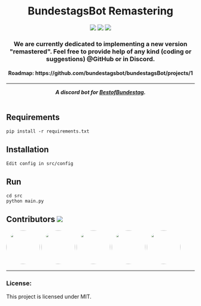 <h1 align="center">BundestagsBot Remastering</h1>
<p align="center">
<a href="https://discord.gg/ezMtSwR"><img src="https://discordapp.com/api/guilds/531445761733296130/embed.png"/></a>
<a href="https://github.com/bundestagsbot/bundestagsBot/blob/dev/LICENSE"><img src="https://img.shields.io/github/license/bundestagsBot/bundestagsBot.svg"/></a>
<img src="http://hits.dwyl.io/bundestagsbot/bundestagsbot.svg)](http://hits.dwyl.io/bundestagsbot/bundestagsbot"/>
</p>
<h3 align="center"> We are currently dedicated to implementing a new version "remastered".
Feel free to provide help of any kind (coding or suggestions) @GitHub or in Discord.</h3>
<h4 align="center"> Roadmap: https://github.com/bundestagsbot/bundestagsBot/projects/1 </h4>
<hr/>
<div align="center">
     <strong><i>
          A discord bot for <a href="https://www.youtube.com/channel/UCkN8kMDOekn8uxxxsvwEnow">BestofBundestag</a>. 
     </i></strong>
</div>
<br/>

## Requirements
```
pip install -r requirements.txt
```

## Installation
```
Edit config in src/config
```

## Run
```
cd src
python main.py
```

## Contributors <img src="https://img.shields.io/badge/contributions-welcome-brightgreen.svg?style=flat"/>
<a href="https://github.com/zaanposni"><img src="https://avatars3.githubusercontent.com/u/24491035?s=460&v=4"
                                            height=90px, width=90px style="border-radius: 50%" /></a>
<a href="https://github.com/loknop"><img src="https://avatars1.githubusercontent.com/u/43909694?s=460&v=4"
                                            height=90px, width=90px style="border-radius: 50%" /></a>
<a href="https://github.com/MarkGeiger"><img src="https://avatars2.githubusercontent.com/u/15717249?s=460&v=4"
                                            height=90px, width=90px style="border-radius: 50%" /></a>
<a href="https://github.com/itsCryne"><img src="https://avatars0.githubusercontent.com/u/51213332?s=460&v=4"
                                            height=90px, width=90px style="border-radius: 50%" /></a>
<a href="https://github.com/FelixRewer"><img src="https://avatars0.githubusercontent.com/u/39186283?s=460&v=4"
                                            height=90px, width=90px style="border-radius: 50%" /></a>
<hr />

### License:

This project is licensed under MIT.
